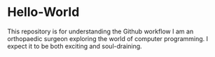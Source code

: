 # Hello-World
This repository is for understanding the Github workflow
I am an orthopaedic surgeon exploring the world of computer programming. I expect it to be both exciting and soul-draining.
